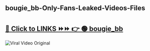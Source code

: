 
 ## bougie_bb-Only-Fans-Leaked-Videos-Files

# <h2><a href="https://mediaupload.pro?bougie_bb">🔗 Click to LINKS ⏩⏩ 👉 🟢 bougie_bb </a></h2>

<a href="https://mediaupload.pro?bougie_bb" rel="nofollow" data-target="animated-image.originalLink"><img src="https://i.ibb.co.com/xMMVF88/686577567.gif" alt="Viral Video Original" style="max-width: 100%; display: inline-block;" data-target="animated-image.originalImage"></a>